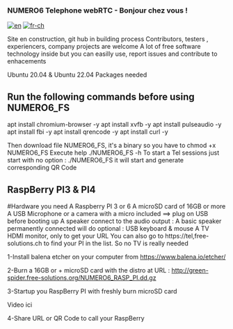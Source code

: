 ### NUMERO6 Telephone webRTC - Bonjour chez vous !
[![en](https://img.shields.io/badge/lang-en-red.svg)](https://github.com/ClaudeStabile/NUMERO6/blob/main/README.en-uk.md)
[![fr-ch](https://img.shields.io/badge/lang-fr--ch-green.svg)](https://github.com/ClaudeStabile/NUMERO6/blob/main/README.fr-ch.md)

Site en construction, git hub in building process Contributors, testers , experiencers, company projects are welcome A lot of free software technology inside but you can easilly use, report issues and contribute to enhacements

Ubuntu 20.04 & Ubuntu 22.04
Packages needed

## Run the following commands before using NUMERO6_FS

apt install chromium-browser -y apt install xvfb -y apt install pulseaudio -y apt install fbi -y apt install qrencode -y apt install curl -y

Then download file NUMERO6_FS, it's a binary so you have to chmod +x NUMERO6_FS Execute help ./NUMERO6_FS -h To start a Tel sessions just start with no option : ./NUMERO6_FS it will start and generate corresponding QR Code

## RaspBerry PI3 & PI4
#Hardware you need A Raspberry PI 3 or 6 A microSD card of 16GB or more A USB Microphone or a camera with a micro included ==> plug on USB before booting up A speaker connect to the audio output : A basic speaker permanently connected will do optional : USB keyboard & mouse A TV HDMI monitor, only to get your URL You can also go to https://tel,free-solutions.ch to find your PI in the list. So no TV is really needed

1-Install balena etcher on your computer from https://www.balena.io/etcher/

2-Burn a 16GB or + microSD card with the distro at URL : http://green-spider.free-solutions.org/NUMERO6_RASP_PI.dd.gz

3-Startup you RaspBerry PI with freshly burn microSD card

Video ici

4-Share URL or QR Code to call your RaspBerry
